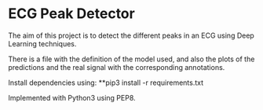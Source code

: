 # ECG Peak Detector

The aim of this project is to detect the different peaks in an ECG using Deep Learning techniques.

There is a file with the definition of the model used, and also the plots of the predictions and the real signal with the corresponding annotations.

Install dependencies using: **pip3 install -r requirements.txt

Implemented with Python3 using PEP8.
